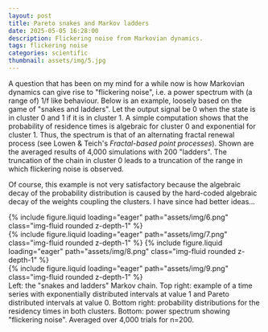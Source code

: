 ```yaml
---
layout: post
title: Pareto snakes and Markov ladders
date: 2025-05-05 16:28:00
description: Flickering noise from Markovian dynamics.
tags: flickering noise
categories: scientific
thumbnail: assets/img/5.jpg
---
```


<p>A question that has been on my mind for a while now is how Markovian dynamics can give rise to "flickering noise", i.e. a
power spectrum with (a range of) 1/f like behaviour. Below is an example, loosely based on the game of "snakes and ladders".
Let the output signal be 0 when the state is in cluster 0 and 1 if it is in cluster 1. A simple computation shows that the
probability of residence times is algebraic for cluster 0 and exponential for cluster 1. Thus, the spectrum is that of an
alternating fractal renewal process (see Lowen & Teich's <i>Fractal-based point processes</i>). Shown are the averaged results
of 4,000 simulations with 200 "ladders". The truncation of the chain in cluster 0 leads to a truncation of the range
in which flickering noise is observed.</p>
<p>Of course, this example is not very satisfactory because the algebraic decay of the probability distribution is caused
by the hard-coded algebraic decay of the weights coupling the clusters. I have since had better ideas...
<div class="row mt-3">
    <div class="col-sm mt-3 mt-md-0">
        {% include figure.liquid loading="eager" path="assets/img/6.png" class="img-fluid rounded z-depth-1" %}
    </div>
    <div class="col-sm mt-3 mt-md-0">
        {% include figure.liquid loading="eager" path="assets/img/7.png" class="img-fluid rounded z-depth-1" %}
        {% include figure.liquid loading="eager" path="assets/img/8.png" class="img-fluid rounded z-depth-1" %}
    </div>
</div>
<div class="row mt-3">
        <div class="col-sm mt-3 mt-md-0">
        {% include figure.liquid loading="eager" path="assets/img/9.png" class="img-fluid rounded z-depth-1" %}
        </div>
</div>
<div class="caption">
    Left: the "snakes and ladders" Markov chain. Top right: example of a time series with exponentially distributed intervals at value 1 and Pareto distributed intervals at value 0. Bottom right: probability distributions for the residency times in both clusters. Bottom: power spectrum showing "flickering noise". Averaged over 4,000 trials for n=200.
</div>

